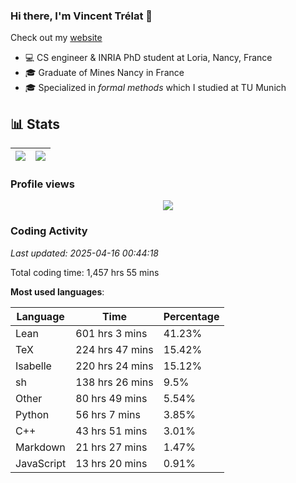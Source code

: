 ### Hi there, I'm Vincent Trélat 👋

Check out my [website](https://vtrelat.github.io)

-   💻 CS engineer & INRIA PhD student at Loria, Nancy, France
-   🎓 Graduate of Mines Nancy in France
-   🎓 Specialized in _formal methods_ which I studied at TU Munich

## 📊 **Stats**

| <img align="center" src="https://readme-stats.clckblog.space/api?username=VTrelat&show_icons=true&include_all_commits=true&theme=tokyonight&hide_border=true" /> | <img align="center" src="https://readme-stats.clckblog.space/api/top-langs/?username=VTrelat&layout=compact&theme=tokyonight&hide_border=true" /> |
| ---------------------------------------------------------------------------------------------------------------------------------------------------------------- | ------------------------------------------------------------------------------------------------------------------------------------------------- |

### Profile views

<p align="center">
 <img src="https://profile-counter.glitch.me/VTrelat/count.svg" />
</p>

<!--automations-->
### Coding Activity
_Last updated: 2025-04-16 00:44:18_

Total coding time: 1,457 hrs 55 mins

**Most used languages**:

| Language | Time | Percentage |
| ------------- | ------------- | ------------- |
| Lean | 601 hrs 3 mins | 41.23% |
| TeX | 224 hrs 47 mins | 15.42% |
| Isabelle | 220 hrs 24 mins | 15.12% |
| sh | 138 hrs 26 mins | 9.5% |
| Other | 80 hrs 49 mins | 5.54% |
| Python | 56 hrs 7 mins | 3.85% |
| C++ | 43 hrs 51 mins | 3.01% |
| Markdown | 21 hrs 27 mins | 1.47% |
| JavaScript | 13 hrs 20 mins | 0.91% |

